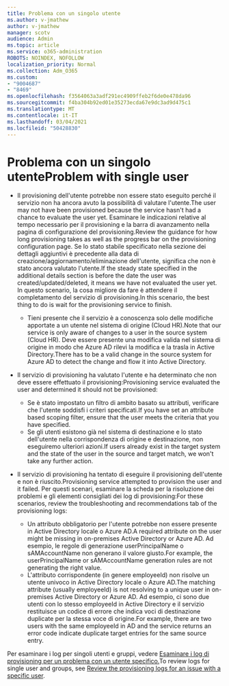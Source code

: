 ```yaml
---
title: Problema con un singolo utente
ms.author: v-jmathew
author: v-jmathew
manager: scotv
audience: Admin
ms.topic: article
ms.service: o365-administration
ROBOTS: NOINDEX, NOFOLLOW
localization_priority: Normal
ms.collection: Adm_O365
ms.custom:
- "9004687"
- "8469"
ms.openlocfilehash: f3564063a3adf291ec4909ffeb2f6de0e478da96
ms.sourcegitcommit: f4ba304b92ed01e35273ecda67e9dc3ad9d475c1
ms.translationtype: MT
ms.contentlocale: it-IT
ms.lasthandoff: 03/04/2021
ms.locfileid: "50428830"
---
```

# <a name="problem-with-single-user"></a><span data-ttu-id="098b3-102">Problema con un singolo utente</span><span class="sxs-lookup"><span data-stu-id="098b3-102">Problem with single user</span></span>

- <span data-ttu-id="098b3-103">Il provisioning dell'utente potrebbe non essere stato eseguito perché il servizio non ha ancora avuto la possibilità di valutare l'utente.</span><span class="sxs-lookup"><span data-stu-id="098b3-103">The user may not have been provisioned because the service hasn't had a chance to evaluate the user yet.</span></span> <span data-ttu-id="098b3-104">Esaminare le indicazioni relative al tempo necessario per il provisioning e la barra di avanzamento nella pagina di configurazione del provisioning.</span><span class="sxs-lookup"><span data-stu-id="098b3-104">Review the guidance for how long provisioning takes as well as the progress bar on the provisioning configuration page.</span></span> <span data-ttu-id="098b3-105">Se lo stato stabile specificato nella sezione dei dettagli aggiuntivi è precedente alla data di creazione/aggiornamento/eliminazione dell'utente, significa che non è stato ancora valutato l'utente.</span><span class="sxs-lookup"><span data-stu-id="098b3-105">If the steady state specified in the additional details section is before the date the user was created/updated/deleted, it means we have not evaluated the user yet.</span></span> <span data-ttu-id="098b3-106">In questo scenario, la cosa migliore da fare è attendere il completamento del servizio di provisioning.</span><span class="sxs-lookup"><span data-stu-id="098b3-106">In this scenario, the best thing to do is wait for the provisioning service to finish.</span></span>

  - <span data-ttu-id="098b3-107">Tieni presente che il servizio è a conoscenza solo delle modifiche apportate a un utente nel sistema di origine (Cloud HR).</span><span class="sxs-lookup"><span data-stu-id="098b3-107">Note that our service is only aware of changes to a user in the source system (Cloud HR).</span></span> <span data-ttu-id="098b3-108">Deve essere presente una modifica valida nel sistema di origine in modo che Azure AD rilevi la modifica e la trasla in Active Directory.</span><span class="sxs-lookup"><span data-stu-id="098b3-108">There has to be a valid change in the source system for Azure AD to detect the change and flow it into Active Directory.</span></span>
- <span data-ttu-id="098b3-109">Il servizio di provisioning ha valutato l'utente e ha determinato che non deve essere effettuato il provisioning:</span><span class="sxs-lookup"><span data-stu-id="098b3-109">Provisioning service evaluated the user and determined it should not be provisioned:</span></span>
  - <span data-ttu-id="098b3-110">Se è stato impostato un filtro di ambito basato su attributi, verificare che l'utente soddisfi i criteri specificati.</span><span class="sxs-lookup"><span data-stu-id="098b3-110">If you have set an attribute based scoping filter, ensure that the user meets the criteria that you have specified.</span></span>
  - <span data-ttu-id="098b3-111">Se gli utenti esistono già nel sistema di destinazione e lo stato dell'utente nella corrispondenza di origine e destinazione, non eseguiremo ulteriori azioni.</span><span class="sxs-lookup"><span data-stu-id="098b3-111">If users already exist in the target system and the state of the user in the source and target match, we won't take any further action.</span></span>
- <span data-ttu-id="098b3-112">Il servizio di provisioning ha tentato di eseguire il provisioning dell'utente e non è riuscito.</span><span class="sxs-lookup"><span data-stu-id="098b3-112">Provisioning service attempted to provision the user and it failed.</span></span> <span data-ttu-id="098b3-113">Per questi scenari, esaminare la scheda per la risoluzione dei problemi e gli elementi consigliati dei log di provisioning:</span><span class="sxs-lookup"><span data-stu-id="098b3-113">For these scenarios, review the troubleshooting and recommendations tab of the provisioning logs:</span></span>
  - <span data-ttu-id="098b3-114">Un attributo obbligatorio per l'utente potrebbe non essere presente in Active Directory locale o Azure AD.</span><span class="sxs-lookup"><span data-stu-id="098b3-114">A required attribute on the user might be missing in on-premises Active Directory or Azure AD.</span></span> <span data-ttu-id="098b3-115">Ad esempio, le regole di generazione userPrincipalName o sAMAccountName non generano il valore giusto.</span><span class="sxs-lookup"><span data-stu-id="098b3-115">For example, the userPrincipalName or sAMAccountName generation rules are not generating the right value.</span></span>
  - <span data-ttu-id="098b3-116">L'attributo corrispondente (in genere employeeId) non risolve un utente univoco in Active Directory locale o Azure AD.</span><span class="sxs-lookup"><span data-stu-id="098b3-116">The matching attribute (usually employeeId) is not resolving to a unique user in on-premises Active Directory or Azure AD.</span></span> <span data-ttu-id="098b3-117">Ad esempio, ci sono due utenti con lo stesso employeeId in Active Directory e il servizio restituisce un codice di errore che indica voci di destinazione duplicate per la stessa voce di origine.</span><span class="sxs-lookup"><span data-stu-id="098b3-117">For example, there are two users with the same employeeId in AD and the service returns an error code indicate duplicate target entries for the same source entry.</span></span>

<span data-ttu-id="098b3-118">Per esaminare i log per singoli utenti e gruppi, vedere [Esaminare i log di provisioning per un problema con un utente specifico.](https://docs.microsoft.com/azure/active-directory/reports-monitoring/concept-provisioning-logs)</span><span class="sxs-lookup"><span data-stu-id="098b3-118">To review logs for single user and groups, see [Review the provisioning logs for an issue with a specific user](https://docs.microsoft.com/azure/active-directory/reports-monitoring/concept-provisioning-logs).</span></span>
